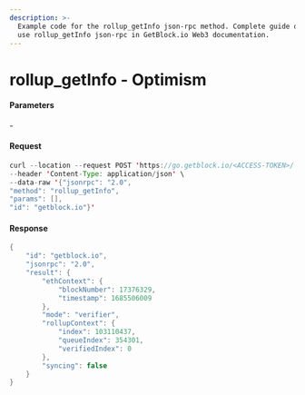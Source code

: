 ```yaml
---
description: >-
  Example code for the rollup_getInfo json-rpc method. Сomplete guide on how to
  use rollup_getInfo json-rpc in GetBlock.io Web3 documentation.
---
```


# rollup\_getInfo - Optimism

#### Parameters

\-

#### Request

```java
curl --location --request POST 'https://go.getblock.io/<ACCESS-TOKEN>/' \
--header 'Content-Type: application/json' \
--data-raw '{"jsonrpc": "2.0",
"method": "rollup_getInfo",
"params": [],
"id": "getblock.io"}'
```

#### Response

```java
{
    "id": "getblock.io",
    "jsonrpc": "2.0",
    "result": {
        "ethContext": {
            "blockNumber": 17376329,
            "timestamp": 1685506009
        },
        "mode": "verifier",
        "rollupContext": {
            "index": 103110437,
            "queueIndex": 354301,
            "verifiedIndex": 0
        },
        "syncing": false
    }
}
```
